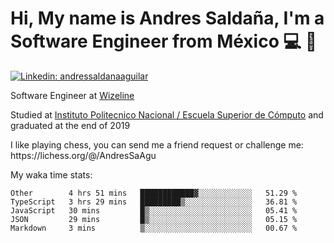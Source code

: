 # Hi, My name is Andres Saldaña, I'm a Software Engineer from México :computer: :boy:

[![Linkedin: andressaldanaaguilar](https://img.shields.io/badge/-andressaldanaaguilar-blue?style=flat-square&logo=Linkedin&logoColor=white&link=https://www.linkedin.com/in/thaianebraga/)](https://www.linkedin.com/in/andressaldanaaguilar)

<p>Software Engineer at <a href="https://www.wizeline.com/">Wizeline</a></p>
<p>Studied at <a href="https://en.wikipedia.org/wiki/ESCOM">Instituto Politecnico Nacional / Escuela Superior de Cómputo</a> and graduated at the end of 2019</p>
<p>I like playing chess, you can send me a friend request or challenge me: https://lichess.org/@/AndresSaAgu</p>

<p> My waka time stats: </p>

<!--START_SECTION:waka-->
```text
Other        4 hrs 51 mins   ████████████▓░░░░░░░░░░░░   51.29 % 
TypeScript   3 hrs 29 mins   █████████▒░░░░░░░░░░░░░░░   36.81 % 
JavaScript   30 mins         █▒░░░░░░░░░░░░░░░░░░░░░░░   05.41 % 
JSON         29 mins         █▒░░░░░░░░░░░░░░░░░░░░░░░   05.15 % 
Markdown     3 mins          ▒░░░░░░░░░░░░░░░░░░░░░░░░   00.67 % 
```
<!--END_SECTION:waka-->
